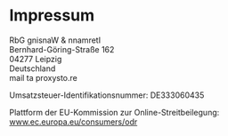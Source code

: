 # Impressum

<span class="ritole">RbG gnisnaW &amp; nnamretI</span><br />
Bernhard-Göring-Straße 162<br />
04277 Leipzig<br />
Deutschland<br />
mail <span class="ritole">ta</span> proxysto.re

Umsatzsteuer-Identifikationsnummer: DE333060435

Plattform der EU-Kommission zur Online-Streitbeilegung: <a rel="noreferrer" href="https://www.ec.europa.eu/consumers/odr">www.ec.europa.eu/consumers/odr</a>
